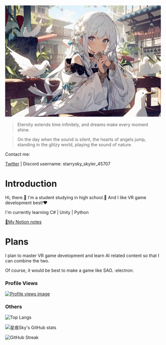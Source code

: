 ![](cover.jpg)

> Eternity extends time infinitely, and dreams make every moment shine.

> On the day when the sound is silent, the hearts of angels jump, standing in the glitzy world, playing the sound of nature.

Contact me:

[Twitter](https://x.com/starrysky_fy) | Discord username: starrysky_skyler_45707

# Introduction

Hi, there.🌸 I'm a student studying in high school.📘 And I like VR game development best!❤️

I'm currently learning C# | Unity | Python

[📖My Notion notes](https://starrytracesky.notion.site/7e3caef527f142f0bf15b2d933563425?pvs=4 "Notion notes")

# Plans

I plan to master VR game development and learn AI related content so that I can combine the two.

Of course, it would be best to make a game like SAO. :electron:

### Profile Views

[![Profile views image](https://starry-trace-sky-moe-counter.vercel.app/get/@starry-trace-sky-profile?theme=rule34)](https://github.com/StarrySky-skyler)

### Others

![Top Langs](https://starry-trace-sky-readme-stats.vercel.app/api/top-langs/?username=StarrySky-skyler&layout=donut&langs_count=5)

![星痕Sky's GitHub stats](https://starry-trace-sky-readme-stats.vercel.app/api?username=StarrySky-skyler&count_private=true&show_icons=true&theme=tokyonight)

![GitHub Streak](http://github-readme-streak-stats.herokuapp.com?user=StarrySky-skyler&theme=tokyonight)
